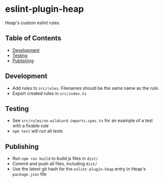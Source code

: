 # eslint-plugin-heap

Heap's custom eslint rules

## Table of Contents

- [Development](#development)
- [Testing](#testing)
- [Publishing](#publishing)

## Development
- Add rules to `src/rules`. Filenames should be the same name as the rule.
- Export created rules in `src/index.ts`

## Testing
- See `src/rules/no-wildcard-imports.spec.ts` for an example of a test with a fixable rule
- `npm test` will run all tests

## Publishing
- Run `npm run build` to build js files in `dist/`
- Commit and push all files, including `dist/`
- Use the latest git hash for the `eslint-plugin-heap` entry in Heap's `package.json` file
